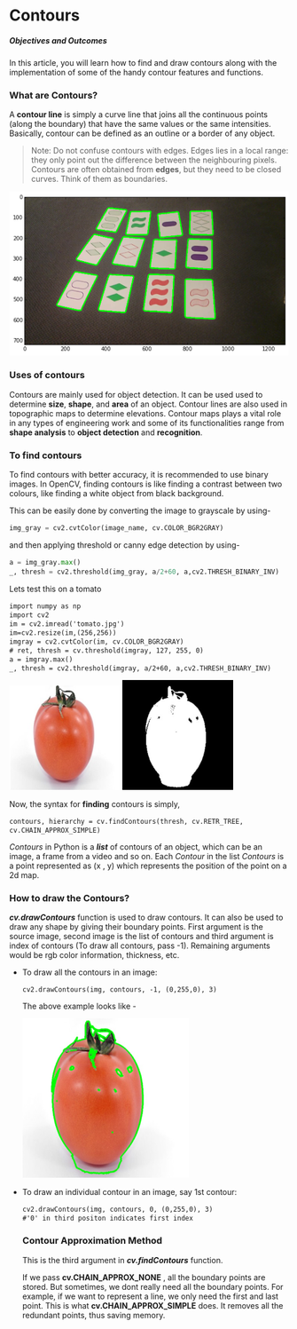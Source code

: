 # Contours



##### Objectives and Outcomes

In this article, you will learn how to find and draw contours along with the implementation of some of the handy contour features and functions.



### What are Contours?

A **contour line** is simply a curve line that joins all the continuous points (along the boundary) that have the same values or the same intensities. Basically, contour can be defined as an outline or a border of  any object.

> Note: Do not confuse contours with edges. Edges lies in a local range: they only point out the difference between the neighbouring pixels. Contours are often obtained from **edges**, but they need to be closed curves. Think of them as boundaries.

![Example of a contour](images/pPmY9.png)



### Uses of contours

Contours are mainly used for object detection. It can be used used to determine **size**, **shape**, and **area** of an object. Contour lines are also used in topographic maps to determine elevations. Contour maps plays a vital role in any types of engineering work and some of its functionalities range from **shape analysis** to **object detection** and **recognition**.



### To find contours

To find contours with better accuracy, it is recommended to use binary images. In OpenCV, finding contours is like finding a contrast between two colours, like finding  a white object from black background. 

This can be easily done by converting the image to grayscale by using-

```python
img_gray = cv2.cvtColor(image_name, cv.COLOR_BGR2GRAY)
```

and then applying threshold or canny edge detection by using-

```python
a = img_gray.max()  
_, thresh = cv2.threshold(img_gray, a/2+60, a,cv2.THRESH_BINARY_INV)
```

 Lets test this on a tomato

```
import numpy as np
import cv2 
im = cv2.imread('tomato.jpg')
im=cv2.resize(im,(256,256))
imgray = cv2.cvtColor(im, cv.COLOR_BGR2GRAY)
# ret, thresh = cv.threshold(imgray, 127, 255, 0)
a = imgray.max()  
_, thresh = cv2.threshold(imgray, a/2+60, a,cv2.THRESH_BINARY_INV)
```

<p float="center">
  <img src="images/tomato.jpg" width="200" />
  <img src="images/bintomato.jpg" width="200" /> 
</p>

Now, the syntax for **finding** contours is simply,

```
contours, hierarchy = cv.findContours(thresh, cv.RETR_TREE, cv.CHAIN_APPROX_SIMPLE)
```

*Contours* in Python is a ***list*** of contours of an object, which can be an image, a frame from a video and so on. Each *Contour* in the list *Contours* is a point represented as (x , y) which represents the position of the point on a 2d map.



### How to draw the Contours?

***cv.drawContours*** function is used to draw contours. It can also be used to draw any shape by giving their boundary points. First argument is the source image, second image is the list of contours and third argument is index of contours (To draw all contours, pass -1). Remaining arguments would be rgb color information, thickness, etc.

- To draw all the contours in an image:

  ```
  cv2.drawContours(img, contours, -1, (0,255,0), 3)
  ```

  The above example looks like -

   <img src="images/contomato.jpg" alt="drawing" width="300"/>

- To draw an individual contour in an image, say 1st contour:

  ```
  cv2.drawContours(img, contours, 0, (0,255,0), 3) 
  #'0' in third positon indicates first index
  ```

  

  ### Contour Approximation Method

  This is the third argument in ***cv.findContours*** function. 

  If we pass **cv.CHAIN_APPROX_NONE** , all the boundary points are stored. But sometimes, we dont really need all the boundary points. For example, if we want to represent a line, we only need the first and last point. This is what **cv.CHAIN_APPROX_SIMPLE** does. It removes all the redundant points, thus saving memory.
